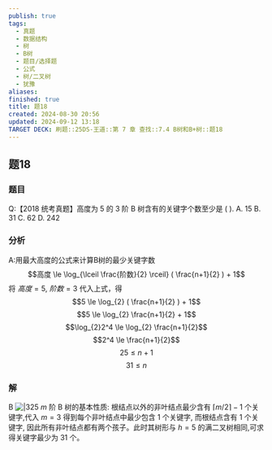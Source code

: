 ```yaml
---
publish: true
tags:
  - 真题
  - 数据结构
  - 树
  - B树
  - 题目/选择题
  - 公式
  - 树/二叉树
  - 犹豫
aliases: 
finished: true
title: 题18
created: 2024-08-30 20:56
updated: 2024-09-12 13:18
TARGET DECK: 刷题::25DS-王道::第 7 章 查找::7.4 B树和B+树::题18
---
```

## 题18
### 题目
Q:【2018 统考真题】高度为 5 的 3 阶 B 树含有的关键字个数至少是 ( ).
A. 15 
B. 31 
C. 62 
D. 242
### 分析 
A:用最大高度的公式来计算B树的最少关键字数
$$高度 \le \log_{\lceil \frac{阶数}{2} \rceil} ( \frac{n+1}{2} ) + 1$$
将 $高度=5$, $阶数=3$ 代入上式，得
$$5 \le \log_{2} ( \frac{n+1}{2} ) + 1$$
$$5 \le \log_{2} \frac{n+1}{2}  + 1$$
$$\log_{2}2^4 \le \log_{2} \frac{n+1}{2}$$
$$2^4 \le \frac{n+1}{2}$$
$$25 \le n+1$$
$$31 \le n$$
### 解 
B
![|325](https://img.hwenyi.tech/202409122111237.webp)
$m$ 阶 $\mathrm{B}$ 树的基本性质: 根结点以外的非叶结点最少含有 $\lceil m/2\rceil  - 1$ 个关键字,代入 $m = 3$ 得到每个非叶结点中最少包含 1 个关键字, 而根结点含有 1 个关键字, 因此所有非叶结点都有两个孩子。此时其树形与 $h = 5$ 的满二叉树相同,可求得关键字最少为 31 个。



